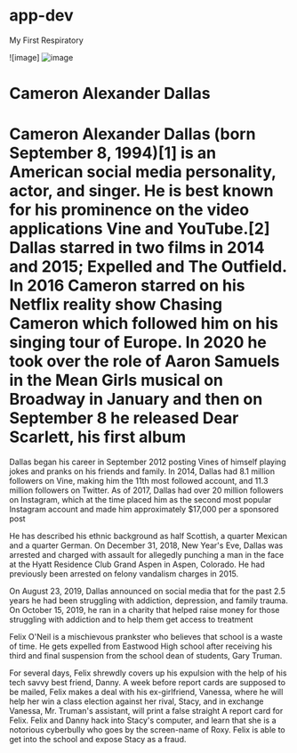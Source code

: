 # app-dev
My First Respiratory 

![image] ![image](https://github.com/linotlley/app-dev/assets/152398829/6b48dbef-acb6-455e-bc92-8b9c759007ef)

# Cameron Alexander Dallas

# Cameron Alexander Dallas (born September 8, 1994)[1] is an American social media personality, actor, and singer. He is best known for his prominence on the video applications Vine and YouTube.[2] Dallas starred in two films in 2014 and 2015; Expelled and The Outfield. In 2016 Cameron starred on his Netflix reality show Chasing Cameron which followed him on his singing tour of Europe. In 2020 he took over the role of Aaron Samuels in the Mean Girls musical on Broadway in January and then on September 8 he released Dear Scarlett, his first album

Dallas began his career in September 2012 posting Vines of himself playing jokes and pranks on his friends and family. In 2014, Dallas had 8.1 million followers on Vine, making him the 11th most followed account, and 11.3 million followers on Twitter. As of 2017, Dallas had over 20 million followers on Instagram, which at the time placed him as the second most popular Instagram account and made him approximately $17,000 per a sponsored post

He has described his ethnic background as half Scottish, a quarter Mexican and a quarter German. On December 31, 2018, New Year's Eve, Dallas was arrested and charged with assault for allegedly punching a man in the face at the Hyatt Residence Club Grand Aspen in Aspen, Colorado. He had previously been arrested on felony vandalism charges in 2015.

On August 23, 2019, Dallas announced on social media that for the past 2.5 years he had been struggling with addiction, depression, and family trauma. On October 15, 2019, he ran in a charity that helped raise money for those struggling with addiction and to help them get access to treatment

Felix O'Neil is a mischievous prankster who believes that school is a waste of time. He gets expelled from Eastwood High school after receiving his third and final suspension from the school dean of students, Gary Truman.

For several days, Felix shrewdly covers up his expulsion with the help of his tech savvy best friend, Danny. A week before report cards are supposed to be mailed, Felix makes a deal with his ex-girlfriend, Vanessa, where he will help her win a class election against her rival, Stacy, and in exchange Vanessa, Mr. Truman's assistant, will print a false straight A report card for Felix. Felix and Danny hack into Stacy's computer, and learn that she is a notorious cyberbully who goes by the screen-name of Roxy. Felix is able to get into the school and expose Stacy as a fraud.
